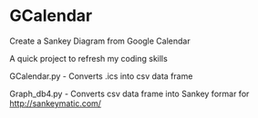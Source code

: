 # GCalendar
Create a Sankey Diagram from Google Calendar

A quick project to refresh my coding skills

GCalendar.py - Converts .ics into csv data frame

Graph_db4.py - Converts csv data frame into Sankey formar for http://sankeymatic.com/
